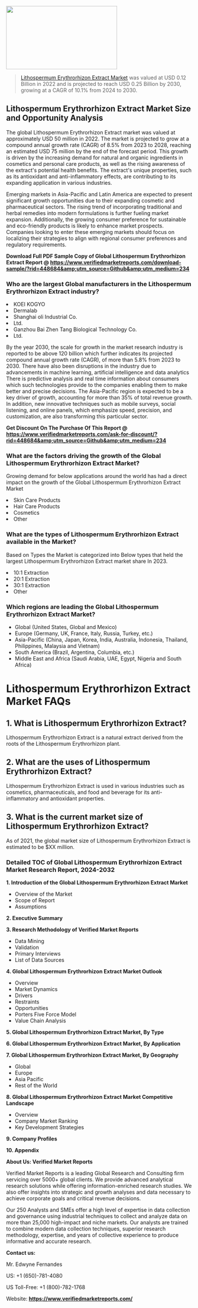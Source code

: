 
<img src="https://ffe5etoiles.com/wp-content/uploads/2024/12/MST1-300x171.png" alt="" width="300" height="171" class="alignnone size-medium wp-image-20088" /><blockquote><p><p><a href="https://www.verifiedmarketreports.com/download-sample/?rid=448684&utm_source=Github&utm_medium=234" target="_blank">Lithospermum Erythrorhizon Extract Market</a> was valued at USD 0.12 Billion in 2022 and is projected to reach USD 0.25 Billion by 2030, growing at a CAGR of 10.1% from 2024 to 2030.</p></blockquote><p><h2>Lithospermum Erythrorhizon Extract Market Size and Opportunity Analysis</h2><p>The global Lithospermum Erythrorhizon Extract market was valued at approximately USD 50 million in 2022. The market is projected to grow at a compound annual growth rate (CAGR) of 8.5% from 2023 to 2028, reaching an estimated USD 75 million by the end of the forecast period. This growth is driven by the increasing demand for natural and organic ingredients in cosmetics and personal care products, as well as the rising awareness of the extract's potential health benefits. The extract's unique properties, such as its antioxidant and anti-inflammatory effects, are contributing to its expanding application in various industries.</p><p>Emerging markets in Asia-Pacific and Latin America are expected to present significant growth opportunities due to their expanding cosmetic and pharmaceutical sectors. The rising trend of incorporating traditional and herbal remedies into modern formulations is further fueling market expansion. Additionally, the growing consumer preference for sustainable and eco-friendly products is likely to enhance market prospects. Companies looking to enter these emerging markets should focus on localizing their strategies to align with regional consumer preferences and regulatory requirements.</p></p><p class=""><strong>Download Full PDF Sample Copy of Global Lithospermum Erythrorhizon Extract Report @ <a href="https://www.verifiedmarketreports.com/download-sample/?rid=448684&amp;utm_source=Github&amp;utm_medium=234" target="_blank">https://www.verifiedmarketreports.com/download-sample/?rid=448684&amp;utm_source=Github&amp;utm_medium=234</a></strong></p><h3 id="" class="">Who are the largest Global manufacturers in the Lithospermum Erythrorhizon Extract industry?</h3><p><li>KOEI KOGYO</li><li> Dermalab</li><li> Shanghai oli Industrial Co.</li><li> Ltd.</li><li> Ganzhou Bai Zhen Tang Biological Technology Co.</li><li> Ltd.</li></p><div class=""><div class="" dir="" data-message-author-role="" data-message-id="" data-message-model-slug=""><div class=""><div class=""><div class=""><div class="" dir="" data-message-author-role="" data-message-id="" data-message-model-slug=""><div class=""><div class=""><p>By the year 2030, the scale for growth in the market research industry is reported to be above 120 billion which further indicates its projected compound annual growth rate (CAGR), of more than 5.8% from 2023 to 2030. There have also been disruptions in the industry due to advancements in machine learning, artificial intelligence and data analytics There is predictive analysis and real time information about consumers which such technologies provide to the companies enabling them to make better and precise decisions. The Asia-Pacific region is expected to be a key driver of growth, accounting for more than 35% of total revenue growth. In addition, new innovative techniques such as mobile surveys, social listening, and online panels, which emphasize speed, precision, and customization, are also transforming this particular sector.</p><p><strong>Get Discount On The Purchase Of This Report @&nbsp; <a href="https://www.verifiedmarketreports.com/ask-for-discount/?rid=448684&amp;utm_source=Github&amp;utm_medium=234" target="_blank">https://www.verifiedmarketreports.com/ask-for-discount/?rid=448684&amp;utm_source=Github&amp;utm_medium=234</a></strong></p></div></div></div></div></div></div></div></div><h3 id="" class="">What are the factors driving the growth of the Global Lithospermum Erythrorhizon Extract Market?</h3><p id="" class="">Growing demand for below applications around the world has had a direct impact on the growth of the Global Lithospermum Erythrorhizon Extract Market</p><p id="" class=""><li>Skin Care Products</li><li> Hair Care Products</li><li> Cosmetics</li><li> Other</li></p><h3 id="" class="">What are the types of Lithospermum Erythrorhizon Extract available in the Market?</h3><p id="" class="">Based on Types the Market is categorized into Below types that held the largest Lithospermum Erythrorhizon Extract market share In 2023.</p><p id="" class=""><li>10:1 Extraction</li><li> 20:1 Extraction</li><li> 30:1 Extraction</li><li> Other</li></p><h3 id="" class="">Which regions are leading the Global Lithospermum Erythrorhizon Extract Market?</h3><ul><li>Global (United States, Global and Mexico)</li><li>Europe (Germany, UK, France, Italy, Russia, Turkey, etc.)</li><li>Asia-Pacific (China, Japan, Korea, India, Australia, Indonesia, Thailand, Philippines, Malaysia and Vietnam)</li><li>South America (Brazil, Argentina, Columbia, etc.)</li><li>Middle East and Africa (Saudi Arabia, UAE, Egypt, Nigeria and South Africa)</li></ul><p><h1>Lithospermum Erythrorhizon Extract Market FAQs</h1><h2>1. What is Lithospermum Erythrorhizon Extract?</h2><p>Lithospermum Erythrorhizon Extract is a natural extract derived from the roots of the Lithospermum Erythrorhizon plant.</p><h2>2. What are the uses of Lithospermum Erythrorhizon Extract?</h2><p>Lithospermum Erythrorhizon Extract is used in various industries such as cosmetics, pharmaceuticals, and food and beverage for its anti-inflammatory and antioxidant properties.</p><h2>3. What is the current market size of Lithospermum Erythrorhizon Extract?</h2><p>As of 2021, the global market size of Lithospermum Erythrorhizon Extract is estimated to be $XX million.</p><!-- continue with more FAQs and answers --></body></html></p><h3 id="" class="">Detailed TOC of Global Lithospermum Erythrorhizon Extract Market Research Report, 2024-2032</h3><p id="" class=""><strong>1. Introduction of the Global Lithospermum Erythrorhizon Extract Market</strong></p><ul><li>Overview of the Market</li><li>Scope of Report</li><li>Assumptions</li></ul><p id="" class=""><strong>2. Executive Summary</strong></p><p id="" class=""><strong>3. Research Methodology of&nbsp;Verified Market Reports</strong></p><ul><li>Data Mining</li><li>Validation</li><li>Primary Interviews</li><li>List of Data Sources</li></ul><p id="" class=""><strong>4. Global Lithospermum Erythrorhizon Extract Market Outlook</strong></p><ul><li>Overview</li><li>Market Dynamics</li><li>Drivers</li><li>Restraints</li><li>Opportunities</li><li>Porters Five Force Model</li><li>Value Chain Analysis</li></ul><p id="" class=""><strong>5. Global Lithospermum Erythrorhizon Extract Market, By&nbsp;Type</strong></p><p id="" class=""><strong>6. Global Lithospermum Erythrorhizon Extract Market, By Application</strong></p><p id="" class=""><strong>7. Global Lithospermum Erythrorhizon Extract Market, By Geography</strong></p><ul><li>Global</li><li>Europe</li><li>Asia Pacific</li><li>Rest of the World</li></ul><p id="" class=""><strong>8. Global Lithospermum Erythrorhizon Extract Market Competitive Landscape</strong></p><ul><li>Overview</li><li>Company Market Ranking</li><li>Key Development Strategies</li></ul><p id="" class=""><strong>9. Company Profiles</strong></p><p id="" class=""><strong>10. Appendix</strong></p><p id="" class=""><strong>About Us: Verified Market Reports</strong></p><p id="" class="">Verified Market Reports is a leading Global Research and Consulting firm servicing over 5000+ global clients. We provide advanced analytical research solutions while offering information-enriched research studies. We also offer insights into strategic and growth analyses and data necessary to achieve corporate goals and critical revenue decisions.</p><p id="" class="">Our 250 Analysts and SMEs offer a high level of expertise in data collection and governance using industrial techniques to collect and analyze data on more than 25,000 high-impact and niche markets. Our analysts are trained to combine modern data collection techniques, superior research methodology, expertise, and years of collective experience to produce informative and accurate research.</p><p id="" class=""><strong>Contact us:</strong></p><p id="" class="">Mr. Edwyne Fernandes</p><p id="" class="">US: +1 (650)-781-4080</p><p id="" class="">US Toll-Free: +1 (800)-782-1768</p><p id="" class="">Website: <a target="" data-test-app-aware-link=""><strong>https://www.verifiedmarketreports.com/</strong></a></p>
